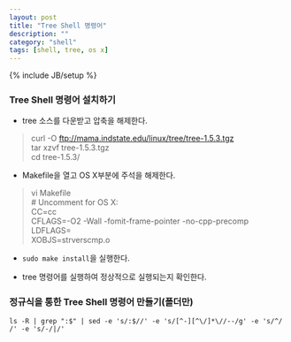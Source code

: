 ```yaml
---
layout: post
title: "Tree Shell 명령어"
description: ""
category: "shell"
tags: [shell, tree, os x]
---
```

{% include JB/setup %}

### Tree Shell 명령어 설치하기

- tree 소스를 다운받고 압축을 해제한다.
> curl -O ftp://mama.indstate.edu/linux/tree/tree-1.5.3.tgz<br />
> tar xzvf tree-1.5.3.tgz<br />
> cd tree-1.5.3/ <br />

- Makefile을 열고 OS X부분에 주석을 해제한다.
> vi Makefile<br />
> \# Uncomment for OS X:<br />
> CC=cc<br />
> CFLAGS=-O2 -Wall -fomit-frame-pointer -no-cpp-precomp<br />
> LDFLAGS=<br />
> XOBJS=strverscmp.o<br />

- `sudo make install`을 실행한다.

- tree 명령어를 실행하여 정상적으로 실행되는지 확인한다.




### 정규식을 통한 Tree Shell 명령어 만들기(폴더만)

`ls -R | grep ":$" | sed -e 's/:$//' -e 's/[^-][^\/]*\//--/g' -e 's/^/   /' -e 's/-/|/'`